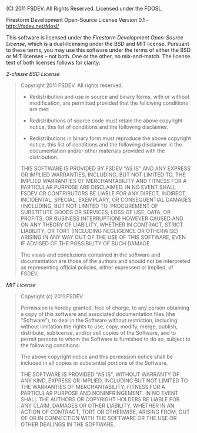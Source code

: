 (C) 2011 FSDEV.  All Rights Reserved.  Licensed under the FDOSL.

Firestorm Development Open-Source License
Version 0.1 - http://fsdev.net/fdosl/

This software is licensed under the _Firestorm Development Open-Source License_, which is a dual-licensing under the BSD and MIT license. Pursuant to these terms, you may use this software under the terms of either the BSD or MIT licenses – not both. One or the other, no mix-and-match. The license text of both licenses follows for clarity:

*2-clause BSD License*

> Copyright 2011 FSDEV. All rights reserved.
> 
> * Redistribution and use in source and binary forms, with or without modification, are permitted provided that the following conditions are met:
> 
> * Redistributions of source code must retain the above copyright notice, this list of conditions and the following disclaimer.
> 
> * Redistributions in binary form must reproduce the above copyright notice, this list of conditions and the following disclaimer in the documentation and/or other materials provided with the distribution.
> 
> THIS SOFTWARE IS PROVIDED BY FSDEV "AS IS" AND ANY EXPRESS OR IMPLIED WARRANTIES, INCLUDING, BUT NOT LIMITED TO, THE IMPLIED WARRANTIES OF MERCHANTABILITY AND FITNESS FOR A PARTICULAR PURPOSE ARE DISCLAIMED. IN NO EVENT SHALL FSDEV OR CONTRIBUTORS BE LIABLE FOR ANY DIRECT, INDIRECT, INCIDENTAL, SPECIAL, EXEMPLARY, OR CONSEQUENTIAL DAMAGES (INCLUDING, BUT NOT LIMITED TO, PROCUREMENT OF SUBSTITUTE GOODS OR SERVICES; LOSS OF USE, DATA, OR PROFITS; OR BUSINESS INTERRUPTION) HOWEVER CAUSED AND ON ANY THEORY OF LIABILITY, WHETHER IN CONTRACT, STRICT LIABILITY, OR TORT (INCLUDING NEGLIGENCE OR OTHERWISE) ARISING IN ANY WAY OUT OF THE USE OF THIS SOFTWARE, EVEN IF ADVISED OF THE POSSIBILITY OF SUCH DAMAGE.
> 
> The views and conclusions contained in the software and documentation are those of the authors and should not be interpreted as representing official policies, either expressed or implied, of FSDEV.

*MIT License*

> Copyright (c) 2011 FSDEV
> 
> Permission is hereby granted, free of charge, to any person obtaining a copy of this software and associated documentation files (the "Software"), to deal in the Software without restriction, including without limitation the rights to use, copy, modify, merge, publish, distribute, sublicense, and/or sell copies of the Software, and to permit persons to whom the Software is furnished to do so, subject to the following conditions:
> 
> The above copyright notice and this permission notice shall be included in all copies or substantial portions of the Software.
> 
> THE SOFTWARE IS PROVIDED "AS IS", WITHOUT WARRANTY OF ANY KIND, EXPRESS OR IMPLIED, INCLUDING BUT NOT LIMITED TO THE WARRANTIES OF MERCHANTABILITY, FITNESS FOR A PARTICULAR PURPOSE AND NONINFRINGEMENT. IN NO EVENT SHALL THE AUTHORS OR COPYRIGHT HOLDERS BE LIABLE FOR ANY CLAIM, DAMAGES OR OTHER LIABILITY, WHETHER IN AN ACTION OF CONTRACT, TORT OR OTHERWISE, ARISING FROM, OUT OF OR IN CONNECTION WITH THE SOFTWARE OR THE USE OR OTHER DEALINGS IN THE SOFTWARE.